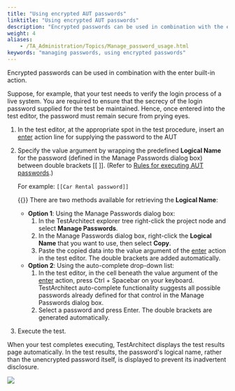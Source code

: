 ```yaml
--- 
title: "Using encrypted AUT passwords"
linktitle: "Using encrypted AUT passwords"
description: "Encrypted passwords can be used in combination with the enter built-in action."
weight: 4
aliases: 
    - /TA_Administration/Topics/Manage_password_usage.html
keywords: "managing passwords, using encrypted passwords"
---
```


Encrypted passwords can be used in combination with the enter built-in action.

Suppose, for example, that your test needs to verify the login process of a live system. You are required to ensure that the secrecy of the login password supplied for the test be maintained. Hence, once entered into the test editor, the password must remain secure from prying eyes.

1.  In the test editor, at the appropriate spot in the test procedure, insert an [enter](/automation-guide/action-based-testing-language/built-in-actions/user-interface-actions/control-element/enter) action line for supplying the password to the AUT

2.  Specify the value argument by wrapping the predefined **Logical Name** for the password \(defined in the Manage Passwords dialog box\) between double brackets \[\[ \]\]. \(Refer to [Rules for executing AUT passwords](/administration-guide/users-and-passwords/managing-aut-passwords/rules-for-executing-aut-passwords).\)

    For example: `[[Car Rental password]]`

    {{<tip>}} There are two methods available for retrieving the **Logical Name**:

    -   **Option 1**: Using the Manage Passwords dialog box:
        1.  In the TestArchitect explorer tree right-click the project node and select **Manage Passwords**.
        2.  In the Manage Passwords dialog box, right-click the **Logical Name** that you want to use, then select **Copy**.
        3.  Paste the copied data into the value argument of the [enter](/automation-guide/action-based-testing-language/built-in-actions/user-interface-actions/control-element/enter) action in the test editor. The double brackets are added automatically.
    -   **Option 2**: Using the auto-complete drop-down list:
        1.  In the test editor, in the cell beneath the value argument of the [enter](/automation-guide/action-based-testing-language/built-in-actions/user-interface-actions/control-element/enter) action, press Ctrl + Spacebar on your keyboard. TestArchitect auto-complete functionality suggests all possible passwords already defined for that control in the Manage Passwords dialog box.
        2.  Select a password and press Enter. The double brackets are generated automatically.
3.  Execute the test.


When your test completes executing, TestArchitect displays the test results page automatically. In the test results, the password's logical name, rather than the unencrypted password itself, is displayed to prevent its inadvertent disclosure.

![](/images/TA_Administration/Images/Manage_password_result.png)




